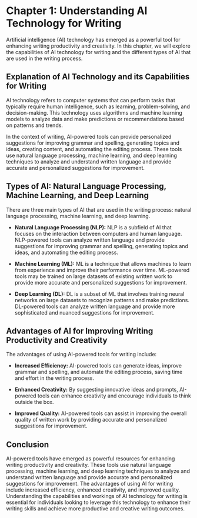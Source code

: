 Chapter 1: Understanding AI Technology for Writing
==================================================

Artificial intelligence (AI) technology has emerged as a powerful tool for enhancing writing productivity and creativity. In this chapter, we will explore the capabilities of AI technology for writing and the different types of AI that are used in the writing process.

Explanation of AI Technology and its Capabilities for Writing
-------------------------------------------------------------

AI technology refers to computer systems that can perform tasks that typically require human intelligence, such as learning, problem-solving, and decision-making. This technology uses algorithms and machine learning models to analyze data and make predictions or recommendations based on patterns and trends.

In the context of writing, AI-powered tools can provide personalized suggestions for improving grammar and spelling, generating topics and ideas, creating content, and automating the editing process. These tools use natural language processing, machine learning, and deep learning techniques to analyze and understand written language and provide accurate and personalized suggestions for improvement.

Types of AI: Natural Language Processing, Machine Learning, and Deep Learning
-----------------------------------------------------------------------------

There are three main types of AI that are used in the writing process: natural language processing, machine learning, and deep learning.

* **Natural Language Processing (NLP):** NLP is a subfield of AI that focuses on the interaction between computers and human language. NLP-powered tools can analyze written language and provide suggestions for improving grammar and spelling, generating topics and ideas, and automating the editing process.

* **Machine Learning (ML):** ML is a technique that allows machines to learn from experience and improve their performance over time. ML-powered tools may be trained on large datasets of existing written work to provide more accurate and personalized suggestions for improvement.

* **Deep Learning (DL):** DL is a subset of ML that involves training neural networks on large datasets to recognize patterns and make predictions. DL-powered tools can analyze written language and provide more sophisticated and nuanced suggestions for improvement.

Advantages of AI for Improving Writing Productivity and Creativity
------------------------------------------------------------------

The advantages of using AI-powered tools for writing include:

* **Increased Efficiency:** AI-powered tools can generate ideas, improve grammar and spelling, and automate the editing process, saving time and effort in the writing process.

* **Enhanced Creativity:** By suggesting innovative ideas and prompts, AI-powered tools can enhance creativity and encourage individuals to think outside the box.

* **Improved Quality:** AI-powered tools can assist in improving the overall quality of written work by providing accurate and personalized suggestions for improvement.

Conclusion
----------

AI-powered tools have emerged as powerful resources for enhancing writing productivity and creativity. These tools use natural language processing, machine learning, and deep learning techniques to analyze and understand written language and provide accurate and personalized suggestions for improvement. The advantages of using AI for writing include increased efficiency, enhanced creativity, and improved quality. Understanding the capabilities and workings of AI technology for writing is essential for individuals looking to leverage this technology to enhance their writing skills and achieve more productive and creative writing outcomes.
